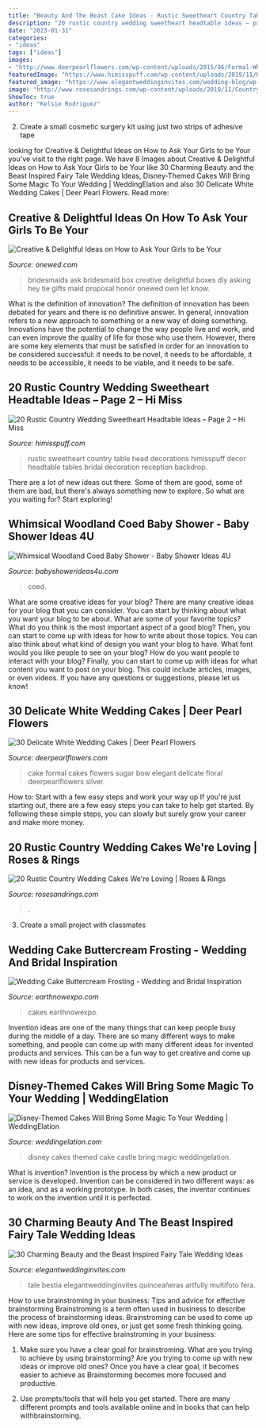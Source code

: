 ```yaml
---
title: "Beauty And The Beast Cake Ideas - Rustic Sweetheart Country Table Head Decorations Himisspuff Decor Headtable Tables Bridal Decoration Reception Backdrop"
description: "20 rustic country wedding sweetheart headtable ideas – page 2 – hi miss"
date: "2023-01-31"
categories:
- "ideas"
tags: ["ideas"]
images:
- "http://www.deerpearlflowers.com/wp-content/uploads/2015/06/Formal-White-Wedding-Cake-with-Black-Sugar-Bow.jpg"
featuredImage: "https://www.himisspuff.com/wp-content/uploads/2019/11/Rustic-country-wedding-sweetheart-head-table-decoration-ideas-20.jpg"
featured_image: "https://www.elegantweddinginvites.com/wedding-blog/wp-content/uploads/2017/06/pretty-red-rose-ideas-for-disney-beauty-and-beast-fairytale-weddings1.jpg"
image: "http://www.rosesandrings.com/wp-content/uploads/2019/11/Country-rustic-wedding-cake-ideas-3.jpg"
ShowToc: true
author: "Kelsie Rodriguez"
---
```



2. Create a small cosmetic surgery kit using just two strips of adhesive tape 

	

		
looking for Creative &amp; Delightful Ideas on How to Ask Your Girls to be Your you've visit to the right page. We have 8 Images about Creative &amp; Delightful Ideas on How to Ask Your Girls to be Your like 30 Charming Beauty and the Beast Inspired Fairy Tale Wedding Ideas, Disney-Themed Cakes Will Bring Some Magic To Your Wedding | WeddingElation and also 30 Delicate White Wedding Cakes | Deer Pearl Flowers. Read more:
		
    
## Creative &amp; Delightful Ideas On How To Ask Your Girls To Be Your

<img loading=lazy src="http://wedding-pictures-04.onewed.com/70968/fun_sparkle_box_for_bridesmaid__full.jpg" onerror="this.onerror=null;this.src='https://tse2.mm.bing.net/th?id=OIP.90bq7ZOFPqo8Zv3TRbbWnwHaJ3&amp;pid=15.1';" alt="Creative &amp; Delightful Ideas on How to Ask Your Girls to be Your">

_Source: onewed.com_

>bridesmaids ask bridesmaid box creative delightful boxes diy asking hey tie gifts maid proposal honor onewed own let know. 

	

What is the definition of innovation?
The definition of innovation has been debated for years and there is no definitive answer. In general, innovation refers to a new approach to something or a new way of doing something. Innovations have the potential to change the way people live and work, and can even improve the quality of life for those who use them. However, there are some key elements that must be satisfied in order for an innovation to be considered successful: it needs to be novel, it needs to be affordable, it needs to be accessible, it needs to be viable, and it needs to be safe.

    
## 20 Rustic Country Wedding Sweetheart Headtable Ideas – Page 2 – Hi Miss

<img loading=lazy src="https://www.himisspuff.com/wp-content/uploads/2019/11/Rustic-country-wedding-sweetheart-head-table-decoration-ideas-20.jpg" onerror="this.onerror=null;this.src='https://tse2.mm.bing.net/th?id=OIP.grRlXYGQrpPQdSM5QVf16QHaNK&amp;pid=15.1';" alt="20 Rustic Country Wedding Sweetheart Headtable Ideas – Page 2 – Hi Miss">

_Source: himisspuff.com_

>rustic sweetheart country table head decorations himisspuff decor headtable tables bridal decoration reception backdrop. 

	

There are a lot of new ideas out there. Some of them are good, some of them are bad, but there's always something new to explore. So what are you waiting for? Start exploring!

    
## Whimsical Woodland Coed Baby Shower - Baby Shower Ideas 4U

<img loading=lazy src="https://babyshowerideas4u.com/wp-content/uploads/2016/10/Whimsical-Woodland-Coed-Baby-Shower-Golden-Trees.jpg" onerror="this.onerror=null;this.src='https://tse3.mm.bing.net/th?id=OIP.7e3c9ydOkhVs2foEPSIyYgHaJ3&amp;pid=15.1';" alt="Whimsical Woodland Coed Baby Shower - Baby Shower Ideas 4U">

_Source: babyshowerideas4u.com_

>coed. 

	

What are some creative ideas for your blog?
There are many creative ideas for your blog that you can consider. You can start by thinking about what you want your blog to be about. What are some of your favorite topics? What do you think is the most important aspect of a good blog? Then, you can start to come up with ideas for how to write about those topics. You can also think about what kind of design you want your blog to have. What font would you like people to see on your blog? How do you want people to interact with your blog? Finally, you can start to come up with ideas for what content you want to post on your blog. This could include articles, images, or even videos. If you have any questions or suggestions, please let us know!

    
## 30 Delicate White Wedding Cakes | Deer Pearl Flowers

<img loading=lazy src="http://www.deerpearlflowers.com/wp-content/uploads/2015/06/Formal-White-Wedding-Cake-with-Black-Sugar-Bow.jpg" onerror="this.onerror=null;this.src='https://tse3.mm.bing.net/th?id=OIP.REj-RpiPw51RaMShI-vKaQAAAA&amp;pid=15.1';" alt="30 Delicate White Wedding Cakes | Deer Pearl Flowers">

_Source: deerpearlflowers.com_

>cake formal cakes flowers sugar bow elegant delicate floral deerpearlflowers silver. 

	

How to: Start with a few easy steps and work your way up
If you're just starting out, there are a few easy steps you can take to help get started. By following these simple steps, you can slowly but surely grow your career and make more money.

    
## 20 Rustic Country Wedding Cakes We&#039;re Loving | Roses &amp; Rings

<img loading=lazy src="http://www.rosesandrings.com/wp-content/uploads/2019/11/Country-rustic-wedding-cake-ideas-3.jpg" onerror="this.onerror=null;this.src='https://tse3.mm.bing.net/th?id=OIP.z17pEBbUc4qZRhgejNOnHQHaMW&amp;pid=15.1';" alt="20 Rustic Country Wedding Cakes We&#039;re Loving | Roses &amp; Rings">

_Source: rosesandrings.com_

>. 

	

3. Create a small project with classmates

    
## Wedding Cake Buttercream Frosting - Wedding And Bridal Inspiration

<img loading=lazy src="https://www.earthnowexpo.com/wp-content/uploads/2015/04/Wedding-Cake-Buttercream-Frosting.jpg" onerror="this.onerror=null;this.src='https://tse4.mm.bing.net/th?id=OIP.f_OOpGcAwflFlpYJCIfEZwHaLx&amp;pid=15.1';" alt="Wedding Cake Buttercream Frosting - Wedding and Bridal Inspiration">

_Source: earthnowexpo.com_

>cakes earthnowexpo. 

	

Invention ideas are one of the many things that can keep people busy during the middle of a day. There are so many different ways to make something, and people can come up with many different ideas for invented products and services. This can be a fun way to get creative and come up with new ideas for products and services.

    
## Disney-Themed Cakes Will Bring Some Magic To Your Wedding | WeddingElation

<img loading=lazy src="https://www.weddingelation.com/wp-content/uploads/2016/06/Disney-castle.jpg" onerror="this.onerror=null;this.src='https://tse1.mm.bing.net/th?id=OIP.RI8m-97tCDEGeF6WIuu6VgHaLI&amp;pid=15.1';" alt="Disney-Themed Cakes Will Bring Some Magic To Your Wedding | WeddingElation">

_Source: weddingelation.com_

>disney cakes themed cake castle bring magic weddingelation. 

	

What is invention?
Invention is the process by which a new product or service is developed. Invention can be considered in two different ways: as an idea, and as a working prototype. In both cases, the inventor continues to work on the invention until it is perfected.

    
## 30 Charming Beauty And The Beast Inspired Fairy Tale Wedding Ideas

<img loading=lazy src="https://www.elegantweddinginvites.com/wedding-blog/wp-content/uploads/2017/06/pretty-red-rose-ideas-for-disney-beauty-and-beast-fairytale-weddings1.jpg" onerror="this.onerror=null;this.src='https://tse4.mm.bing.net/th?id=OIP.f1YZKUlMb3eLyOMZBqXJfAHaR7&amp;pid=15.1';" alt="30 Charming Beauty and the Beast Inspired Fairy Tale Wedding Ideas">

_Source: elegantweddinginvites.com_

>tale bestia elegantweddinginvites quinceañeras artfully multifoto fera. 

	

How to use brainstroming in your business: Tips and advice for effective brainstorming
Brainstroming is a term often used in business to describe the process of brainstorming ideas. Brainstroming can be used to come up with new ideas, improve old ones, or just get some fresh thinking going. Here are some tips for effective brainstroming in your business: 
1. Make sure you have a clear goal for brainstroming. What are you trying to achieve by using brainstorming? Are you trying to come up with new ideas or improve old ones? Once you have a clear goal, it becomes easier to achieve as Brainstorming becomes more focused and productive. 

2. Use prompts/tools that will help you get started. There are many different prompts and tools available online and in books that can help withbrainstorming.

